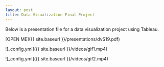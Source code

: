 ```yaml
---
layout: post
title: Data Visualization Final Project
---
```


Below is a presentation file for a data visualization project using Tableau.

[OPEN ME]({{ site.baseurl }}/presentations/dvS19.pdf)

![_config.yml]({{ site.baseurl }}/videos/gif1.mp4)

![_config.yml]({{ site.baseurl }}/videos/gif2.mp4)
